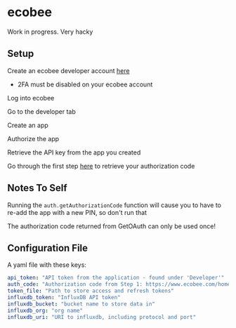 # ecobee

Work in progress. Very hacky

## Setup 

Create an ecobee developer account [here](https://www.ecobee.com/developers/)
  - 2FA must be disabled on your ecobee account

Log into ecobee

Go to the developer tab

Create an app

Authorize the app

Retrieve the API key from the app you created

Go through the first step [here](https://www.ecobee.com/home/developer/api/examples/ex1.shtml) to retrieve your authorization code

## Notes To Self

Running the `auth.getAuthorizationCode` function will cause you to have to re-add the app with a new PIN, so don't run that

The authorization code returned from GetOAuth can only be used once!

## Configuration File

A yaml file with these keys:

```yml
api_token: "API token from the application - found under 'Developer'"
auth_code: "Authorization code from Step 1: https://www.ecobee.com/home/developer/api/examples/ex1.shtml"
token_file: "Path to store access and refresh tokens"
influxdb_token: "InfluxDB API token"
influxdb_bucket: "bucket name to store data in"
influxdb_org: "org name"
influxdb_uri: "URI to influxdb, including protocol and port"
```